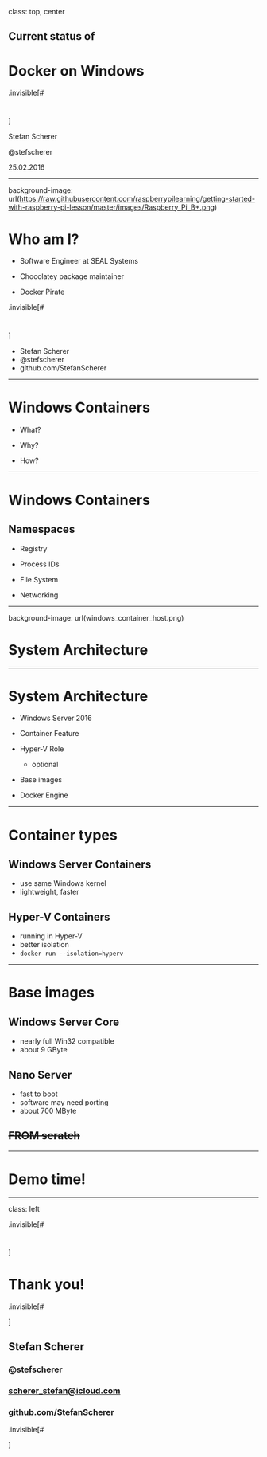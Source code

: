class: top, center


## Current status of
# Docker on Windows

.invisible[#
#

#

#

#

#

]

Stefan Scherer

@stefscherer

25.02.2016

---

background-image: url(https://raw.githubusercontent.com/raspberrypilearning/getting-started-with-raspberry-pi-lesson/master/images/Raspberry_Pi_B+.png)

# Who am I?

* Software Engineer at SEAL Systems

* Chocolatey package maintainer

* Docker Pirate

.invisible[#
#

#

#

#

]

* Stefan Scherer
* @stefscherer
* github.com/StefanScherer

---

# Windows Containers

* What?

* Why?

* How?

---

# Windows Containers

## Namespaces

* Registry

* Process IDs

* File System

* Networking

---

background-image: url(windows_container_host.png)

# System Architecture

---

# System Architecture

* Windows Server 2016

* Container Feature

* Hyper-V Role
  * optional

* Base images

* Docker Engine

---

# Container types

## Windows Server Containers
  * use same Windows kernel
  * lightweight, faster

## Hyper-V Containers
  * running in Hyper-V
  * better isolation
  * `docker run --isolation=hyperv`

---

# Base images

## Windows Server Core
  * nearly full Win32 compatible
  * about 9 GByte

## Nano Server
  * fast to boot
  * software may need porting
  * about 700 MByte

## ~~FROM scratch~~


---

# Demo time!

---

class: left

.invisible[#

#

]

# Thank you!


.invisible[#

]

## Stefan Scherer
### @stefscherer
### scherer_stefan@icloud.com
### github.com/StefanScherer

.invisible[#


]
